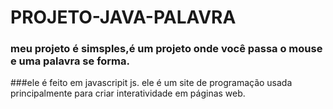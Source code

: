 # PROJETO-JAVA-PALAVRA
### meu projeto é simsples,é um projeto onde você passa o mouse e uma palavra se forma.
###ele é feito em javascripit js. ele é um site de programação usada principalmente para criar interatividade em páginas web.


